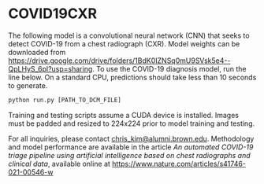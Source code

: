 # COVID19CXR

The following model is a convolutional neural network (CNN) that seeks to detect COVID-19 from a chest radiograph (CXR). Model weights can be downloaded from https://drive.google.com/drive/folders/1BdK0IZNSq0mU9SVsk5e4--QpLHyS_6pl?usp=sharing. To use the COVID-19 diagnosis model, run the line below. On a standard CPU, predictions should take less than 10 seconds to generate. 
  
```python
python run.py [PATH_TO_DCM_FILE]
```
  
Training and testing scripts assume a CUDA device is installed. Images must be padded and resized to 224x224 prior to model training and testing.
  

For all inquiries, please contact chris_kim@alumni.brown.edu. Methodology and model performance are available in the article _An automated COVID-19 triage pipeline using artificial intelligence based on chest radiographs and clinical data_, available online at https://www.nature.com/articles/s41746-021-00546-w
